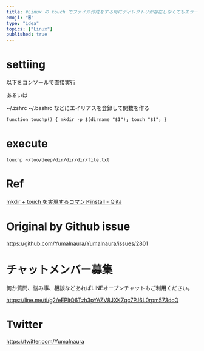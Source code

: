 ```yaml
---
title: #Linux の touch でファイル作成をする時にディレクトリが存在しなくてもエラーを起こさない mkdir -p みたいなエイリアスを
emoji: "🖥"
type: "idea"
topics: ["Linux"]
published: true
---
```


# settiing

以下をコンソールで直接実行

あるいは

~/.zshrc ~/.bashrc などにエイリアスを登録して関数を作る

```
function touchp() { mkdir -p $(dirname "$1"); touch "$1"; }
```

# execute

```
touchp ~/too/deep/dir/dir/dir/file.txt
```


# Ref

[mkdir + touch を実現するコマンドinstall - Qiita](https://qiita.com/kshiva1126/items/43a4af1fef0f42db2c12)

# Original by Github issue

https://github.com/YumaInaura/YumaInaura/issues/2801








<!-- Update From Qiita API -->

# チャットメンバー募集


何か質問、悩み事、相談などあればLINEオープンチャットもご利用ください。

https://line.me/ti/g2/eEPltQ6Tzh3pYAZV8JXKZqc7PJ6L0rpm573dcQ





# Twitter


https://twitter.com/YumaInaura


<!-- Update From Qiita API -->


